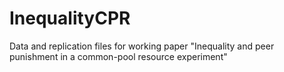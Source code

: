 # InequalityCPR

Data and replication files for working paper "Inequality and peer punishment in a common-pool resource experiment"
